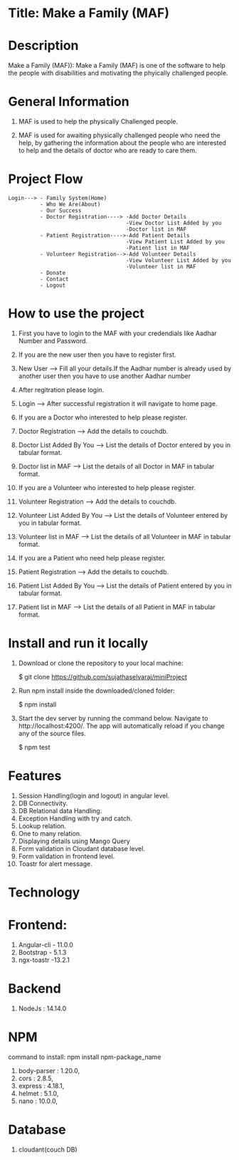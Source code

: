 # Title: Make a Family (MAF)

# Description

Make a Family (MAF)):
Make a Family (MAF) is one of the software to help the people with disabilities and motivating the phyically challenged people.


# General Information

1.  MAF is used to help the physically Challenged people.

2.  MAF is used for awaiting physically challenged people who need the help, by gathering the information about the people who are interested to help and the details of doctor who are ready to care them.


# Project Flow

    Login---> - Family System(Home)
              - Who We Are(About)
              - Our Success
              - Doctor Registration----> -Add Doctor Details
                                         -View Doctor List Added by you
                                         -Doctor list in MAF
              - Patient Registration---->-Add Patient Details
                                         -View Patient List Added by you
                                         -Patient list in MAF
              - Volunteer Registration-->-Add Volunteer Details
                                         -View Volunteer List Added by you
                                         -Volunteer list in MAF
              - Donate
              - Contact
              - Logout

# How to use the project

1.  First you have to login to the MAF with your credendials like Aadhar Number and Password.

2.  If you are the new user then you have to register first.

3.  New User --> Fill all your details.If the Aadhar number is already used by another user then you have to use another Aadhar number

4.  After regitration please login.

5.  Login --> After successful registration it will navigate to home page.

6.  If you are a Doctor who interested to help please register. 

7.  Doctor Registration --> Add the details to couchdb.

8.  Doctor List Added By You --> List the details of Doctor entered by you in tabular format.

9.  Doctor list in MAF --> List the details of all Doctor in MAF in tabular format.

10. If you are a Volunteer who interested to help please register. 

11. Volunteer Registration --> Add the details to couchdb.

12. Volunteer List Added By You --> List the details of Volunteer entered by you in tabular format.

13. Volunteer list in MAF --> List the details of all Volunteer in MAF in tabular format.

14. If you are a Patient who need help please register. 

15. Patient Registration --> Add the details to couchdb.

16. Patient List Added By You --> List the details of Patient entered by you in tabular format.

17. Patient list in MAF --> List the details of all Patient in MAF in tabular format.

# Install and run it locally

1.  Download or clone the repository to your local machine:

    $ git clone https://github.com/sujathaselvaraj/miniProject

2.  Run npm install inside the downloaded/cloned folder:

    $ npm install

3.  Start the dev server by running the command below. Navigate to http://localhost:4200/.
    The app will automatically reload if you change any of the source files.

    $ npm test

# Features

1. Session Handling(login and logout) in angular level.
2. DB Connectivity.
3. DB Relational data Handling.
4. Exception Handling with try and catch.
5. Lookup relation.
6. One to many relation.
7. Displaying details using Mango Query
8. Form validation in Cloudant database level.
9. Form validation in frontend level.
10. Toastr for alert message.  


# Technology

# Frontend:

1. Angular-cli - 11.0.0
2. Bootstrap - 5.1.3
3. ngx-toastr -13.2.1

# Backend

1. NodeJs : 14.14.0

# NPM

command to install: npm install npm-package_name

1. body-parser : 1.20.0,
2. cors : 2.8.5,
3. express : 4.18.1,
4. helmet : 5.1.0,
5. nano : 10.0.0,

# Database

1. cloudant(couch DB)